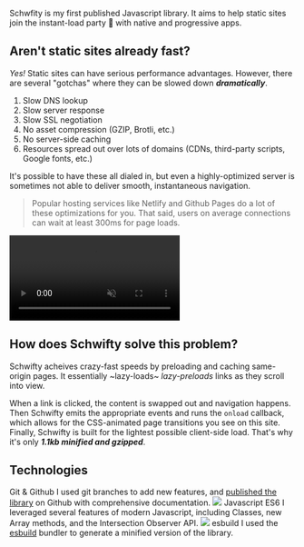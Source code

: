 Schwfity is my first published Javascript library. It aims to help static sites join the instant-load party 🥳 with native and progressive apps.

## Aren't static sites already fast?
*Yes!* Static sites can have serious performance advantages. However, there are several "gotchas" where they can be slowed down ***dramatically***.

1. Slow DNS lookup
2. Slow server response
3. Slow SSL negotiation
4. No asset compression (GZIP, Brotli, etc.)
5. No server-side caching
6. Resources spread out over lots of domains (CDNs, third-party scripts, Google fonts, etc.)

It's possible to have these all dialed in, but even a highly-optimized server is sometimes not able to deliver smooth, instantaneous navigation.

> Popular hosting services like Netlify and Github Pages do a lot of these optimizations for you. That said, users on average connections can wait at least 300ms for page loads.

<video autoplay playsinline loop muted src="/_assets/images/schwifty/speedDemo.mp4"></video>

## How does Schwifty solve this problem?
Schwifty acheives crazy-fast speeds by preloading and caching same-origin pages. It essentially ~lazy-loads~ *lazy-preloads* links as they scroll into view.

When a link is clicked, the content is swapped out and navigation happens. Then Schwifty emits the appropriate events and runs the `onload` callback, which allows for the CSS-animated page transitions you see on this site. Finally, Schwifty is built for the lightest possible client-side load. That's why it's only ***1.1kb minified and gzipped***.

## Technologies

<div class="technologies grid">

<Brick use="_bricks/atoms/tech.html">
	<TechName>Git & Github</TechName>
	<TechUse>
		I used git branches to add new features, and <a target="_blank" href="https://github.com/bradeneast/schwifty">published the library</a> on Github with comprehensive documentation.
	</TechUse>
	<TechLogo>
		<img src="/_assets/images/technologies/github.svg" />
	</TechLogo>
</Brick>

<Brick use="_bricks/atoms/tech.html">
	<TechName>Javascript ES6</TechName>
	<TechUse>
		I leveraged several features of modern Javascript, including Classes, new Array methods, and the Intersection Observer API.
	</TechUse>
	<TechLogo>
		<img src="/_assets/images/technologies/javascript.svg" />
	</TechLogo>
</Brick>

<Brick use="_bricks/atoms/tech.html">
	<TechName>esbuild</TechName>
	<TechUse>
		I used the <a target="_blank" href="https://github.com/evanw/esbuild">esbuild</a> bundler to generate a minified version of the library.
	</TechUse>
</Brick>

</div>